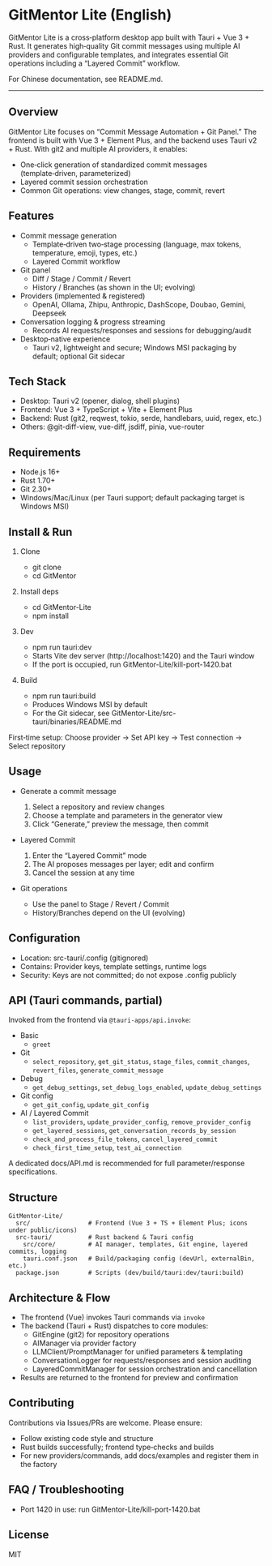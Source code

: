 # GitMentor Lite (English)

GitMentor Lite is a cross‑platform desktop app built with Tauri + Vue 3 + Rust. It generates high‑quality Git commit messages using multiple AI providers and configurable templates, and integrates essential Git operations including a “Layered Commit” workflow.

For Chinese documentation, see README.md.

---

## Overview

GitMentor Lite focuses on “Commit Message Automation + Git Panel.” The frontend is built with Vue 3 + Element Plus, and the backend uses Tauri v2 + Rust. With git2 and multiple AI providers, it enables:

- One‑click generation of standardized commit messages (template‑driven, parameterized)
- Layered commit session orchestration
- Common Git operations: view changes, stage, commit, revert

## Features

- Commit message generation
  - Template‑driven two‑stage processing (language, max tokens, temperature, emoji, types, etc.)
  - Layered Commit workflow
- Git panel
  - Diff / Stage / Commit / Revert
  - History / Branches (as shown in the UI; evolving)
- Providers (implemented & registered)
  - OpenAI, Ollama, Zhipu, Anthropic, DashScope, Doubao, Gemini, Deepseek
- Conversation logging & progress streaming
  - Records AI requests/responses and sessions for debugging/audit
- Desktop‑native experience
  - Tauri v2, lightweight and secure; Windows MSI packaging by default; optional Git sidecar

## Tech Stack

- Desktop: Tauri v2 (opener, dialog, shell plugins)
- Frontend: Vue 3 + TypeScript + Vite + Element Plus
- Backend: Rust (git2, reqwest, tokio, serde, handlebars, uuid, regex, etc.)
- Others: @git-diff-view, vue-diff, jsdiff, pinia, vue-router

## Requirements

- Node.js 16+
- Rust 1.70+
- Git 2.30+
- Windows/Mac/Linux (per Tauri support; default packaging target is Windows MSI)

## Install & Run

1. Clone

   - git clone <repo-url>
   - cd GitMentor

2. Install deps

   - cd GitMentor-Lite
   - npm install

3. Dev

   - npm run tauri:dev
   - Starts Vite dev server (http://localhost:1420) and the Tauri window
   - If the port is occupied, run GitMentor-Lite/kill-port-1420.bat

4. Build
   - npm run tauri:build
   - Produces Windows MSI by default
   - For the Git sidecar, see GitMentor-Lite/src-tauri/binaries/README.md

First‑time setup: Choose provider → Set API key → Test connection → Select repository

## Usage

- Generate a commit message

  1. Select a repository and review changes
  2. Choose a template and parameters in the generator view
  3. Click “Generate,” preview the message, then commit

- Layered Commit

  1. Enter the “Layered Commit” mode
  2. The AI proposes messages per layer; edit and confirm
  3. Cancel the session at any time

- Git operations
  - Use the panel to Stage / Revert / Commit
  - History/Branches depend on the UI (evolving)

## Configuration

- Location: src-tauri/.config (gitignored)
- Contains: Provider keys, template settings, runtime logs
- Security: Keys are not committed; do not expose .config publicly

## API (Tauri commands, partial)

Invoked from the frontend via `@tauri-apps/api.invoke`:

- Basic
  - `greet`
- Git
  - `select_repository`, `get_git_status`, `stage_files`, `commit_changes`, `revert_files`, `generate_commit_message`
- Debug
  - `get_debug_settings`, `set_debug_logs_enabled`, `update_debug_settings`
- Git config
  - `get_git_config`, `update_git_config`
- AI / Layered Commit
  - `list_providers`, `update_provider_config`, `remove_provider_config`
  - `get_layered_sessions`, `get_conversation_records_by_session`
  - `check_and_process_file_tokens`, `cancel_layered_commit`
  - `check_first_time_setup`, `test_ai_connection`

A dedicated docs/API.md is recommended for full parameter/response specifications.

## Structure

```text
GitMentor-Lite/
  src/                # Frontend (Vue 3 + TS + Element Plus; icons under public/icons)
  src-tauri/          # Rust backend & Tauri config
    src/core/         # AI manager, templates, Git engine, layered commits, logging
    tauri.conf.json   # Build/packaging config (devUrl, externalBin, etc.)
  package.json        # Scripts (dev/build/tauri:dev/tauri:build)
```

## Architecture & Flow

- The frontend (Vue) invokes Tauri commands via `invoke`
- The backend (Tauri + Rust) dispatches to core modules:
  - GitEngine (git2) for repository operations
  - AIManager via provider factory
  - LLMClient/PromptManager for unified parameters & templating
  - ConversationLogger for requests/responses and session auditing
  - LayeredCommitManager for session orchestration and cancellation
- Results are returned to the frontend for preview and confirmation

## Contributing

Contributions via Issues/PRs are welcome. Please ensure:

- Follow existing code style and structure
- Rust builds successfully; frontend type‑checks and builds
- For new providers/commands, add docs/examples and register them in the factory

## FAQ / Troubleshooting

- Port 1420 in use: run GitMentor-Lite/kill-port-1420.bat

## License

MIT
